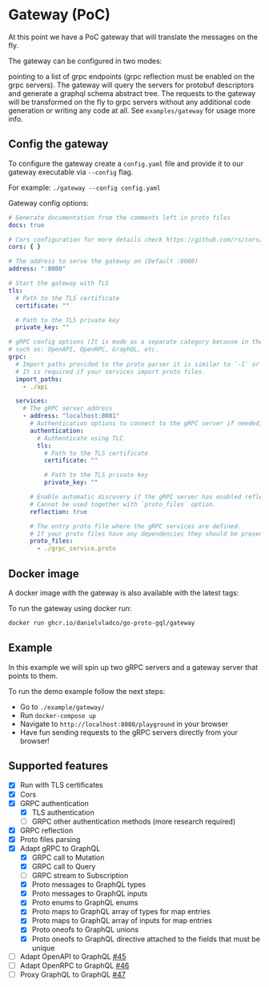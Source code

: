# Gateway (PoC)

At this point we have a PoC gateway that will translate the messages on the fly.

The gateway can be configured in two modes:

pointing to a list of grpc endpoints (grpc reflection must be enabled on the grpc servers).
The gateway will query the servers for protobuf descriptors and generate a graphql schema abstract tree.
The requests to the gateway will be transformed on the fly to grpc servers without any additional code generation
or writing any code at all. See `examples/gateway` for usage more info.

## Config the gateway

To configure the gateway create a `config.yaml` file and provide it to our gateway executable via `--config` flag.

For example: `./gateway --config config.yaml`

Gateway config options:

```yaml
# Generate documentation from the comments left in proto files
docs: true

# Cors configuration for more details check https://github.com/rs/cors/blob/master/cors.go#L32
cors: { }

# The address to serve the gateway on (Default :8080)
address: ":8080"

# Start the gateway with TLS
tls:
  # Path to the TLS certificate 
  certificate: ""

  # Path to the TLS private key
  private_key: ""

# gRPC config options (It is made as a separate category because in the future we can add other protocols too,
# such as: OpenAPI, OpenRPC, GraphQL, etc.
grpc:
  # Import paths provided to the proto parser it is similar to `-I` or `--proto_path` flag on `protoc` cli tool.
  # It is required if your services import proto files.
  import_paths:
    - ./api

  services:
    # The gRPC server address
    - address: "localhost:8081"
      # Authentication options to connect to the gRPC server if needed, otherwise will use insecure connection. 
      authentication:
        # Authenticate using TLC
        tls:
          # Path to the TLS certificate 
          certificate: ""

          # Path to the TLS private key
          private_key: ""

      # Enable automatic discovery if the gRPC server has enabled reflection.
      # Cannot be used together with `proto_files` option. 
      reflection: true

      # The entry proto file where the gRPC services are defined. 
      # If your proto files have any dependencies they should be present in one of the specified `import_paths`
      proto_files:
        - ./grpc_service.proto
```

## Docker image

A docker image with the gateway is also available with the latest tags:

To run the gateway using docker run:

```sh
docker run ghcr.io/danielvladco/go-proto-gql/gateway
```

## Example

In this example we will spin up two gRPC servers and a gateway server that points to them.

To run the demo example follow the next steps:

- Go to `./example/gateway/`
- Run `docker-compose up`
- Navigate to `http://localhost:8080/playground` in your browser
- Have fun sending requests to the gRPC servers directly from your browser!

## Supported features

- [x] Run with TLS certificates
- [x] Cors
- [x] GRPC authentication
    * [x] TLS authentication
    * [ ] GRPC other authentication methods (more research required)
- [x] GRPC reflection
- [x] Proto files parsing
- [x] Adapt gRPC to GraphQL
    * [x] GRPC call to Mutation
    * [x] GRPC call to Query
    * [ ] GRPC stream to Subscription
    * [x] Proto messages to GraphQL types
    * [x] Proto messages to GraphQL inputs
    * [x] Proto enums to GraphQL enums
    * [x] Proto maps to GraphQL array of types for map entries
    * [x] Proto maps to GraphQL array of inputs for map entries
    * [x] Proto oneofs to GraphQL unions
    * [x] Proto oneofs to GraphQL directive attached to the fields that must be unique
- [ ] Adapt OpenAPI to GraphQL [#45](https://github.com/danielvladco/go-proto-gql/issues/45)
- [ ] Adapt OpenRPC to GraphQL [#46](https://github.com/danielvladco/go-proto-gql/issues/46)
- [ ] Proxy GraphQL to GraphQL [#47](https://github.com/danielvladco/go-proto-gql/issues/47)
